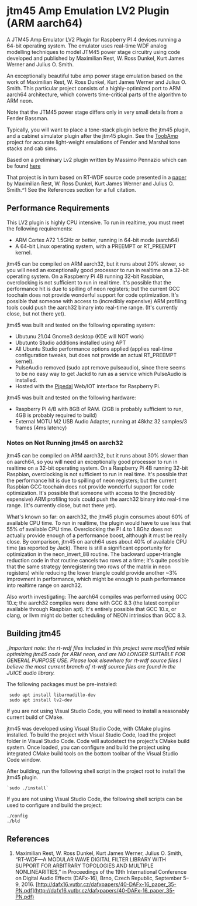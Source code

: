 # jtm45 Amp Emulation LV2 Plugin (ARM aarch64)

A JTM45 Amp Emulator LV2 Plugin for Raspberry PI 4 devices running a 64-bit operating system. The emulator uses real-time WDF analog modelling techniques to model JTM45 power stage circuitry using code developed and published by  Maximilian Rest, W. Ross Dunkel, Kurt James Werner and Julius O. Smith. 

An exceptionally beautiful tube amp power stage emulation based on the work of Maximilian Rest, W. Ross Dunkel, Kurt James Werner and Julius O. Smith. This particular project consists of a highly-optimized port to ARM aarch64 architecture, which converts time-critical parts of the algorithm to ARM neon.

Note that the JTM45 power stage differs only in very small details from a Fender Bassman.

Typically,  you will want to place a tone-stack plugin before the jtm45 plugin, and a cabinet simulator plugin after the jtm45 plugin. See the [ToobAmp](https:://github.com/rerdavies/ToobAmp) project for accurate light-weight emulations of Fender and Marshal tone stacks and cab sims.

Based on a preliminary Lv2 plugin written by Massimo Pennazio which can be found  [here](https://github.com/MaxPayne86/rt-wdf_lv2)

That project is in turn based on RT-WDF source code presented in a [paper](http://dafx16.vutbr.cz/dafxpapers/40-DAFx-16_paper_35-PN.pdf) by Maximilian Rest, W. Ross Dunkel, Kurt James Werner and Julius O. Smith.^1 See the References section for a full citation.

## Performance Requirements

This LV2 plugin is highly CPU intensive. To run in realtime, you must meet the following requirements:

* ARM Cortex A72 1.5GHz or better, running in 64-bit mode (aarch64)
* A 64-bit Linux operating system, with a PREEMPT or RT_PREEMPT kernel.

jtm45 can be compiled on ARM aarch32, but it runs about 20% slower, so you will need an exceptionally good processor to run in realtime on a 32-bit operating system. On a Raspberry Pi 4B running 32-bit Raspbian, overclocking is not sufficient to run in real time. It's possible that the performance hit is due to spilling of neon registers; but the current GCC toochain does not provide wonderful support for code optimization. It's possible that someone with access to (incredibly expensive) ARM profiling tools could push the aarch32 binary into real-time range. (It's currently close, but not there yet). 

jtm45 was built and tested on the following operating system:

* Ubutunu 21.04 Gnome3 desktop (KDE will NOT work)
* Ubutunto Studio additions installed using APT
* All Ubuntu Studio performance options applied (applies real-time configuration tweaks, but does not provide an actual RT_PREEMPT kernel).
* PulseAudio removed (sudo apt remove pulseaudio), since there seems to be no easy way to get Jackd to run as a service which PulseAudio is installed.
* Hosted with the  [Pipedal](https://github.com/rerdavies/pipedal) Web/IOT interface for Raspberry Pi.

jtm45 was built and tested on the following hardware:

* Raspberry Pi 4/B with 8GB of RAM. (2GB is probably sufficient to run, 4GB is probably required to build)
* External MOTU M2 USB Audio Adapter, running at 48khz 32 samples/3 frames (4ms latency)

### Notes on Not Running jtm45 on aarch32

jtm45 can be compiled on ARM aarch32, but it runs about 30% slower than on aarch64, so you will need an exceptionally good processor to run in realtime on a 32-bit operating system. On a Raspberry Pi 4B running 32-bit Raspbian, overclocking is not sufficient to run in real time. It's possible that the performance hit is due to spilling of neon registers; but the current Raspbian GCC toochain does not provide wonderful support for code optimization. It's possible that someone with access to the (incredibly expensive) ARM profiling tools could push the aarch32 binary into real-time range. (It's currently close, but not there yet). 

What's known so far: on aarch32, the jtm45 plugin consumes about 60% of available CPU time. To run in realtime, the plugin would have to use less that 55% of available CPU time. Overclocking the PI 4 to 1.8Ghz does not actually provide enough of a performance boost, although it must be really close. By comparison, jtm45 on aarch64 uses about 40% of available CPU time (as reported by Jack). There is still a significant opportunity for optimization in the neon_invert_88 routine. The backward upper-triangle reduction code in that routine cancels two rows at a time; it's quite possible that the same strategy (enregistering two rows of the matrix in neon registers) while reducing the lower triangle could provide another ~3% improvment in performance, which might be enough to push performance into realtime range on aarch32.

Also worth investigating: The aarch64 compiles was performed using GCC 10.x; the aarch32 compiles were done with GCC 8.3 (the latest compiler available through Raspbian apt). It's entirely possible that GCC 10.x, or clang, or llvm might do better scheduling of NEON intrinsics than GCC 8.3.
 
## Building jtm45

__Important note: the rt-wdf files included in this project were modified while optimizing jtm45 code for ARM neon, and are NO LONGER SUITABLE FOR GENERAL PURPOSE USE. Please look elsewhere for rt-wdf source files I believe the most current branch of rt-wdf source files are found in the JUICE audio library._

The following packages must be pre-instaled:
     
     sudo apt install libarmadillo-dev
     sudo apt install lv2-dev

If you are not using Visual Studio Code, you will need to install a reasonably current build of CMake.

jtm45 was developed using Visual Studio Code, with CMake plugins installed. To build the project with Visual Studio Code, load the project folder in Visual Studio Code. Code will autodetect the project's CMake build system. Once loaded, you can configure and build the project using integrated CMake build tools on the bottom toolbar of the Visual Studio Code window.

After building, run the following shell script in the project root to install the jtm45 plugin.

    `sudo ./install`
    
If you are not using Visual Studio Code, the following shell scripts can be used to configure and build the project:

	./config
	./bld
	
## References

1. Maximilian Rest, W. Ross Dunkel, Kurt James Werner, Julius O. Smith, “RT-WDF—A MODULAR WAVE DIGITAL FILTER LIBRARY WITH SUPPORT FOR
ARBITRARY TOPOLOGIES AND MULTIPLE NONLINEARITIES,” in Proceedings of the 19th International Conference on Digital Audio Effects (DAFx-16), Brno, Czech Republic, September 5–9, 2016. [http://dafx16.vutbr.cz/dafxpapers/40-DAFx-16_paper_35-PN.pdf](http://dafx16.vutbr.cz/dafxpapers/40-DAFx-16_paper_35-PN.pdf)

